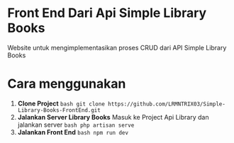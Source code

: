 # Front End Dari Api Simple Library Books
Website untuk mengimplementasikan proses CRUD dari API Simple Library Books


# Cara menggunakan
1. **Clone Project**
   ``bash
   git clone https://github.com/LRMNTRIX03/Simple-Library-Books-FrontEnd.git
   ``
2. **Jalankan Server Library Books**
   Masuk ke Project Api Library dan jalankan server
   ``bash
   php artisan serve
   ``
3. **Jalankan Front End**
   ``bash
   npm run dev
   ``
